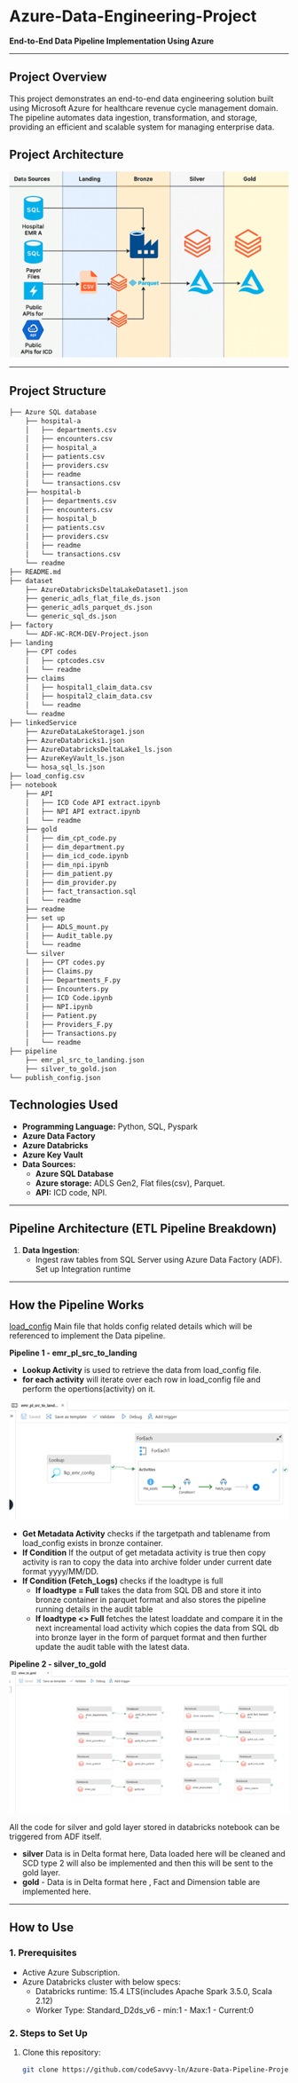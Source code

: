 # Azure-Data-Engineering-Project
**End-to-End Data Pipeline Implementation Using Azure**

---

## **Project Overview**  
This project demonstrates an end-to-end data engineering solution built using Microsoft Azure for healthcare revenue cycle management domain. The pipeline automates data ingestion, transformation, and storage, providing an efficient and scalable system for managing enterprise data.  

## **Project Architecture**  
![logo](https://github.com/codeSavvy-ln/Azure-Data-Pipeline-Project/blob/main/Images/project%20architecture%20snapshot.png)

---

## **Project Structure**
```
├── Azure SQL database
    ├── hospital-a
    │   ├── departments.csv
    │   ├── encounters.csv
    │   ├── hospital_a
    │   ├── patients.csv
    │   ├── providers.csv
    │   ├── readme
    │   └── transactions.csv
    ├── hospital-b
    │   ├── departments.csv
    │   ├── encounters.csv
    │   ├── hospital_b
    │   ├── patients.csv
    │   ├── providers.csv
    │   ├── readme
    │   └── transactions.csv
    └── readme
├── README.md
├── dataset
    ├── AzureDatabricksDeltaLakeDataset1.json
    ├── generic_adls_flat_file_ds.json
    ├── generic_adls_parquet_ds.json
    └── generic_sql_ds.json
├── factory
    └── ADF-HC-RCM-DEV-Project.json
├── landing
    ├── CPT codes
    │   ├── cptcodes.csv
    │   └── readme
    ├── claims
    │   ├── hospital1_claim_data.csv
    │   ├── hospital2_claim_data.csv
    │   └── readme
    └── readme
├── linkedService
    ├── AzureDataLakeStorage1.json
    ├── AzureDatabricks1.json
    ├── AzureDatabricksDeltaLake1_ls.json
    ├── AzureKeyVault_ls.json
    └── hosa_sql_ls.json
├── load_config.csv
├── notebook
    ├── API
    │   ├── ICD Code API extract.ipynb
    │   ├── NPI API extract.ipynb
    │   └── readme
    ├── gold
    │   ├── dim_cpt_code.py
    │   ├── dim_department.py
    │   ├── dim_icd_code.ipynb
    │   ├── dim_npi.ipynb
    │   ├── dim_patient.py
    │   ├── dim_provider.py
    │   ├── fact_transaction.sql
    │   └── readme
    ├── readme
    ├── set up
    │   ├── ADLS_mount.py
    │   ├── Audit_table.py
    │   └── readme
    └── silver
    │   ├── CPT codes.py
    │   ├── Claims.py
    │   ├── Departments_F.py
    │   ├── Encounters.py
    │   ├── ICD Code.ipynb
    │   ├── NPI.ipynb
    │   ├── Patient.py
    │   ├── Providers_F.py
    │   ├── Transactions.py
    │   └── readme
├── pipeline
    ├── emr_pl_src_to_landing.json
    ├── silver_to_gold.json
└── publish_config.json
```

## **Technologies Used**
- **Programming Language:** Python, SQL, Pyspark
- **Azure Data Factory**
- **Azure Databricks**
- **Azure Key Vault**
- **Data Sources:**
    - **Azure SQL Database**
    - **Azure storage:** ADLS Gen2, Flat files(csv), Parquet.
    - **API:** ICD code, NPI.

---


## **Pipeline Architecture (ETL Pipeline Breakdown)**  


1. **Data Ingestion**:  
   - Ingest raw tables from SQL Server using Azure Data Factory (ADF).  
	Set up Integration runtime

---



## **How the Pipeline Works** 
[load_config](https://github.com/codeSavvy-ln/Azure-Data-Pipeline-Project/blob/main/load_config.csv) Main file that holds config related details which will be referenced to implement the Data pipeline.

**Pipeline 1 - emr_pl_src_to_landing**

  - **Lookup Activity** is used to retrieve the data from load_config file. 
  - **for each activity** will iterate over each row in load_config file and perform the opertions(activity) on it.
  
![logo](https://github.com/codeSavvy-ln/Azure-Data-Pipeline-Project/blob/main/Images/emr_pl_src_to_landing.png)

  - **Get Metadata Activity** checks if the targetpath and tablename from load_config exists in bronze container.
  - **If Condition** If the output of get metadata activity is true then copy activity is ran to copy the data into archive folder under current date format yyyy/MM/DD.
  - **If Condition (Fetch_Logs)** checks if the loadtype is full
    - **If loadtype = Full** takes the data from SQL DB and store it into bronze container in parquet format and also stores the pipeline running details in the audit table
    - **If loadtype <> Full** fetches the latest loaddate and compare it in the next increamental load activity which copies the data from SQL db into bronze layer in the form of parquet format and then further update the audit table with the latest data.

**Pipeline 2 - silver_to_gold**
![logo](https://github.com/codeSavvy-ln/Azure-Data-Pipeline-Project/blob/main/Images/silver_to_gold.png)

 All the code for silver and gold layer stored in databricks notebook can be triggered from ADF itself.
- **silver** Data is in Delta format here, Data loaded here will be cleaned and SCD type 2 will also be implemented and then this will be sent to the gold layer.
- **gold** - Data is in Delta format here , Fact and Dimension table are implemented here.

---

## **How to Use**  

### **1. Prerequisites**  
- Active Azure Subscription.  
- Azure Databricks cluster with below specs:
  - Databricks runtime: 15.4 LTS(includes Apache Spark 3.5.0, Scala 2.12)
  - Worker Type: Standard_D2ds_v6 - min:1 - Max:1 - Current:0  

### **2. Steps to Set Up**  
1. Clone this repository:  
   ```bash
   git clone https://github.com/codeSavvy-ln/Azure-Data-Pipeline-Project.git
